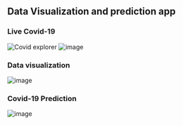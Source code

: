 ## Data Visualization and prediction app
### Live Covid-19 
![Covid explorer](https://user-images.githubusercontent.com/47735236/126858553-7a48c20a-eacb-4a13-bd93-4351cf6d0f66.png)
![image](https://user-images.githubusercontent.com/47735236/126858587-4d2b7f03-4cf7-443a-8ecf-6518068c54a9.png)

### Data visualization
![image](https://user-images.githubusercontent.com/47735236/126858630-55359e34-7403-42bc-8791-e33798d9c126.png)

### Covid-19 Prediction
![image](https://user-images.githubusercontent.com/47735236/126858640-88e030c9-0cdb-49d5-b7db-c113506a37cc.png)

